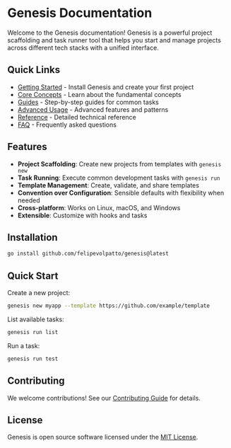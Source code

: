 # Genesis Documentation

Welcome to the Genesis documentation! Genesis is a powerful project scaffolding and task runner tool that helps you start and manage projects across different tech stacks with a unified interface.

## Quick Links

- [Getting Started](getting-started/index.md) - Install Genesis and create your first project
- [Core Concepts](concepts/index.md) - Learn about the fundamental concepts
- [Guides](guides/index.md) - Step-by-step guides for common tasks
- [Advanced Usage](advanced/index.md) - Advanced features and patterns
- [Reference](reference/index.md) - Detailed technical reference
- [FAQ](faq.md) - Frequently asked questions

## Features

- **Project Scaffolding**: Create new projects from templates with `genesis new`
- **Task Running**: Execute common development tasks with `genesis run`
- **Template Management**: Create, validate, and share templates
- **Convention over Configuration**: Sensible defaults with flexibility when needed
- **Cross-platform**: Works on Linux, macOS, and Windows
- **Extensible**: Customize with hooks and tasks

## Installation

```bash
go install github.com/felipevolpatto/genesis@latest
```

## Quick Start

Create a new project:
```bash
genesis new myapp --template https://github.com/example/template
```

List available tasks:
```bash
genesis run list
```

Run a task:
```bash
genesis run test
```

## Contributing

We welcome contributions! See our [Contributing Guide](https://github.com/felipevolpatto/genesis/blob/main/CONTRIBUTING.md) for details.

## License

Genesis is open source software licensed under the [MIT License](https://github.com/felipevolpatto/genesis/blob/main/LICENSE). 